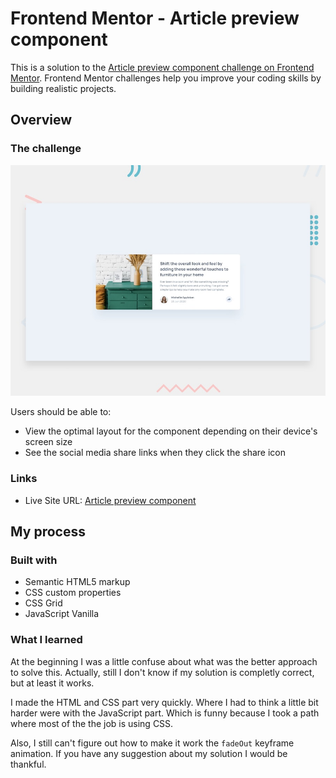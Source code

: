 # Frontend Mentor - Article preview component

This is a solution to the [Article preview component challenge on Frontend Mentor](https://www.frontendmentor.io/challenges/article-preview-component-dYBN_pYFT). Frontend Mentor challenges help you improve your coding skills by building realistic projects.

## Overview

### The challenge

![Design preview for the article preview component challenge](./design/desktop-preview.jpg)


Users should be able to:

- View the optimal layout for the component depending on their device's screen size
- See the social media share links when they click the share icon

### Links

- Live Site URL: [Article preview component](https://guztrillo.github.io/TFM-article-preview-component-master/)

## My process

### Built with

- Semantic HTML5 markup
- CSS custom properties
- CSS Grid
- JavaScript Vanilla

### What I learned

At the beginning I was a little confuse about what was the better approach to solve this. Actually, still I don't know if my solution is completly correct, but at least it works.

I made the HTML and CSS part very quickly. Where I had to think a little bit harder were with the JavaScript part. Which is funny because I took a path where most of the the job is using CSS.

Also, I still can't figure out how to make it work the ```fadeOut``` keyframe animation. If you have any suggestion about my solution I would be thankful.


